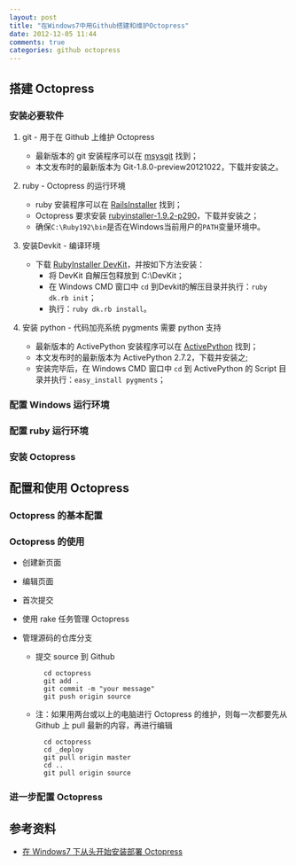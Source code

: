 ```yaml
---
layout: post
title: "在Windows7中用Github搭建和维护Octopress"
date: 2012-12-05 11:44
comments: true
categories: github octopress
---
```


## 搭建 Octopress

### 安装必要软件

1. git - 用于在 Github 上维护 Octopress
	* 最新版本的 git 安装程序可以在 [msysgit][git下载链接] 找到；
	* 本文发布时的最新版本为 Git-1.8.0-preview20121022，下载并安装之。

2. ruby - Octopress 的运行环境
	* ruby 安装程序可以在 [RailsInstaller][RailsInstaller链接] 找到；
	* Octopress 要求安装 [rubyinstaller-1.9.2-p290][ruby下载链接]，下载并安装之；
	* 确保`C:\Ruby192\bin`是否在Windows当前用户的`PATH`变量环境中。

3. 安装Devkit - 编译环境
	* 下载 [RubyInstaller DevKit][DevKit下载链接]，并按如下方法安装：
		+ 将 DevKit 自解压包释放到 C:\DevKit；
		+ 在 Windows CMD 窗口中 `cd` 到Devkit的解压目录并执行：`ruby dk.rb init`；
		+ 执行：`ruby dk.rb install`。

4. 安装 python - 代码加亮系统 pygments 需要 python 支持
	* 最新版本的 ActivePython 安装程序可以在 [ActivePython][ActivePython链接] 找到；
	* 本文发布时的最新版本为 ActivePython 2.7.2，下载并安装之;
	* 安装完毕后，在 Windows CMD 窗口中 `cd` 到 ActivePython 的 Script 目录并执行：`easy_install pygments`；

### 配置 Windows 运行环境

### 配置 ruby 运行环境

### 安装 Octopress

## 配置和使用 Octopress

### Octopress 的基本配置

### Octopress 的使用

* 创建新页面

* 编辑页面

* 首次提交

* 使用 rake 任务管理 Octopress

* 管理源码的仓库分支
	+ 提交 source 到 Github

			cd octopress
			git add .
			git commit -m "your message"
			git push origin source

	+ 注：如果用两台或以上的电脑进行 Octopress 的维护，则每一次都要先从 Github 上 pull 最新的内容，再进行编辑
	
			cd octopress
			cd _deploy
			git pull origin master
			cd ..
			git pull origin source

### 进一步配置 Octopress

## 参考资料

* [在 Windows7 下从头开始安装部署 Octopress][post_from_sinosmond]

[git下载链接]: http://code.google.com/p/msysgit/downloads/list
[RailsInstaller链接]: http://rubyforge.org/frs/?group_id=167
[ruby下载链接]: http://rubyforge.org/frs/download.php/75127/rubyinstaller-1.9.2-p290.exe
[DevKit下载链接]: https://github.com/downloads/oneclick/rubyinstaller/DevKit-tdm-32-4.5.2-20111229-1559-sfx.exe
[ActivePython链接]: http://www.activestate.com/activepython
[post_from_sinosmond]: http://sinosmond.github.com/blog/2012/03/12/install-and-deploy-octopress-to-github-on-windows7-from-scratch/